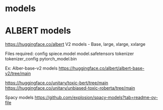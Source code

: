 # models


# ALBERT models
https://huggingface.co/albert 
V2 models - Base, large, xlarge, xxlarge


Files required:
  config
  spiece.model
  model.safetensors
  tokenizer
  tokenizer_config
  pytorch_model.bin


Ex:
Alber-base-v2 models
https://huggingface.co/albert/albert-base-v2/tree/main




https://huggingface.co/unitary/toxic-bert/tree/main
https://huggingface.co/unitary/unbiased-toxic-roberta/tree/main


Spacy models
https://github.com/explosion/spacy-models?tab=readme-ov-file
